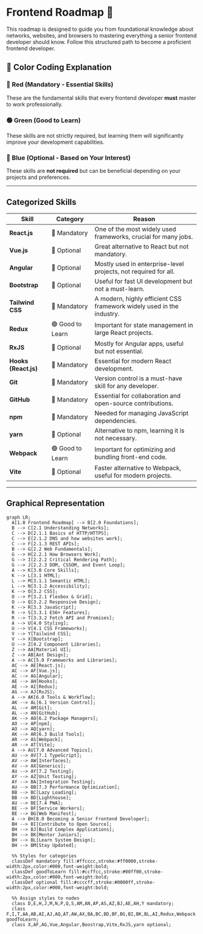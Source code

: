 # Frontend Roadmap 🚀

This roadmap is designed to guide you from foundational knowledge about networks, websites, and browsers to mastering everything a senior frontend developer should know. Follow this structured path to become a proficient frontend developer.

## **🎨 Color Coding Explanation**

### **🔴 Red (Mandatory - Essential Skills)**
These are the fundamental skills that every frontend developer **must** master to work professionally.

### **🟢 Green (Good to Learn)**
These skills are not strictly required, but learning them will significantly improve your development capabilities.

### **🔵 Blue (Optional - Based on Your Interest)**
These skills are **not required** but can be beneficial depending on your projects and preferences.

---

## **Categorized Skills**
| **Skill**                | **Category**       | **Reason** |
|--------------------------|-------------------|------------------------------------------------------|
| **React.js**             | 🔴 Mandatory      | One of the most widely used frameworks, crucial for many jobs. |
| **Vue.js**               | 🔵 Optional       | Great alternative to React but not mandatory. |
| **Angular**              | 🔵 Optional       | Mostly used in enterprise-level projects, not required for all. |
| **Bootstrap**            | 🔵 Optional       | Useful for fast UI development but not a must-learn. |
| **Tailwind CSS**         | 🔴 Mandatory      | A modern, highly efficient CSS framework widely used in the industry. |
| **Redux**                | 🟢 Good to Learn  | Important for state management in large React projects. |
| **RxJS**                 | 🔵 Optional       | Mostly for Angular apps, useful but not essential. |
| **Hooks (React.js)**     | 🔴 Mandatory      | Essential for modern React development. |
| **Git**                  | 🔴 Mandatory      | Version control is a must-have skill for any developer. |
| **GitHub**               | 🔴 Mandatory      | Essential for collaboration and open-source contributions. |
| **npm**                  | 🔴 Mandatory      | Needed for managing JavaScript dependencies. |
| **yarn**                 | 🔵 Optional       | Alternative to npm, learning it is not necessary. |
| **Webpack**              | 🟢 Good to Learn  | Important for optimizing and bundling front-end code. |
| **Vite**                 | 🔵 Optional       | Faster alternative to Webpack, useful for modern projects. |

---

## **Graphical Representation**

```mermaid
graph LR;
  A[1.0 Frontend Roadmap] --> B[2.0 Foundations];
  B --> C[2.1 Understanding Networks];
  C --> D[2.1.1 Basics of HTTP/HTTPS];  
  C --> E[2.1.2 DNS and how websites work];  
  C --> F[2.1.3 REST APIs];  
  B --> G[2.2 Web Fundamentals];
  G --> H[2.2.1 How Browsers Work];  
  G --> I[2.2.2 Critical Rendering Path];  
  G --> J[2.2.3 DOM, CSSOM, and Event Loop];  
  A --> K[3.0 Core Skills];
  K --> L[3.1 HTML];
  L --> M[3.1.1 Semantic HTML];  
  L --> N[3.1.2 Accessibility];  
  K --> O[3.2 CSS];
  O --> P[3.2.1 Flexbox & Grid];  
  O --> Q[3.2.2 Responsive Design];  
  K --> R[3.3 JavaScript];
  R --> S[3.3.1 ES6+ Features];  
  R --> T[3.3.2 Fetch API and Promises];  
  A --> U[4.0 Styling];
  U --> V[4.1 CSS Frameworks];
  V --> Y[Tailwind CSS];  
  V --> X[Bootstrap];  
  U --> Z[4.2 Component Libraries];
  Z --> AA[Material UI];  
  Z --> AB[Ant Design];  
  A --> AC[5.0 Frameworks and Libraries];
  AC --> AE[React.js];  
  AC --> AF[Vue.js];  
  AC --> AG[Angular];  
  AE --> AH[Hooks];  
  AE --> AI[Redux];  
  AG --> AJ[RxJS];  
  A --> AK[6.0 Tools & Workflow];
  AK --> AL[6.1 Version Control];
  AL --> AM[Git];  
  AL --> AN[GitHub];  
  AK --> AO[6.2 Package Managers];
  AO --> AP[npm];  
  AO --> AQ[yarn];  
  AK --> AR[6.3 Build Tools];
  AR --> AS[Webpack];  
  AR --> AT[Vite];  
  A --> AU[7.0 Advanced Topics];
  AU --> AV[7.1 TypeScript];
  AV --> AW[Interfaces];  
  AV --> AX[Generics];  
  AU --> AY[7.2 Testing];
  AY --> AZ[Unit Testing];  
  AY --> BA[Integration Testing];  
  AU --> BB[7.3 Performance Optimization];
  BB --> BC[Lazy Loading];  
  BB --> BD[Lighthouse];  
  AU --> BE[7.4 PWA];
  BE --> BF[Service Workers];  
  BE --> BG[Web Manifest];  
  A --> BH[8.0 Becoming a Senior Frontend Developer];
  BH --> BI[Contribute to Open Source];  
  BH --> BJ[Build Complex Applications];  
  BH --> BK[Mentor Juniors];  
  BH --> BL[Learn System Design];  
  BH --> BM[Stay Updated];  

  %% Styles for categories
  classDef mandatory fill:#ffcccc,stroke:#ff0000,stroke-width:2px,color:#000,font-weight:bold;
  classDef goodToLearn fill:#ccffcc,stroke:#00ff00,stroke-width:2px,color:#000,font-weight:bold;
  classDef optional fill:#ccccff,stroke:#0000ff,stroke-width:2px,color:#000,font-weight:bold;

  %% Assign styles to nodes
  class D,E,H,J,M,N,P,Q,S,AM,AN,AP,AS,AZ,BJ,AE,AH,Y mandatory;
  class F,I,T,AA,AB,AI,AJ,AQ,AT,AW,AX,BA,BC,BD,BF,BG,BI,BK,BL,AI,Redux,Webpack goodToLearn;
  class X,AF,AG,Vue,Angular,Boostrap,Vite,RxJS,yarn optional;
